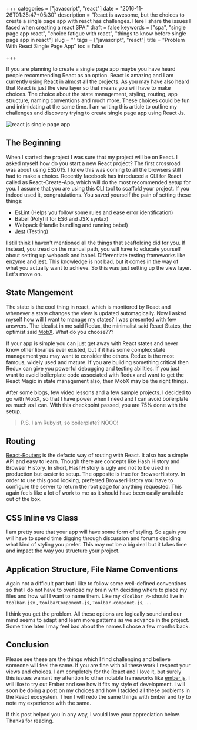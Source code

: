 +++
categories = ["javascript", "react"]
date = "2016-11-26T01:35:47+05:30"
description = "React is awesome, but the choices to create a single page app with react has challenges. Here I share the issues I faced when creating a react SPA."
draft = false
keywords = ["spa", "single page app react", "choice fatigue with react", "things to know before single page app in react"]
slug = ""
tags = ["javascript", "react"]
title = "Problem With React Single Page App"
toc = false

+++

If you are planning to create a single page app maybe you have heard people recommending React as an option. React is amazing and I am currently using React in almost all the projects. As you may have also heard that React is just the view layer so that means you will have to make choices. The choice about the state management, styling, routing,  app structure, naming conventions and much more. These choices could be fun and intimidating at the same time. I am writing this article to outline my challenges and discovery trying to create single page app using React Js.

<img src="/images/tutorial/react.png" alt="react js single page app" title="single page app issues with react"/>

## The Beginning

When I started the project I was sure that my project will be on React. I asked myself how do you start a new React project? The first crossroad was about using ES2015. I knew this was coming to all the browsers still I had to make a choice. Recently facebook has introduced a CLI for React called as React-Create-App, which will do the most recommended setup for you. I assume that you are using this CLI tool to scaffold your project. If you indeed used it, congratulations. You saved yourself the pain of setting these things:

- EsLint (Helps you follow some rules and ease error identification)
- Babel (Polyfill for ES6 and JSX syntax)
- Webpack (Handle bundling and running babel)
- [Jest](https://facebook.github.io/jest/) (Testing)

I still  think I haven't mentioned all the things that scaffolding did for you. If instead, you tread on the manual path, you will have to educate yourself about setting up webpack and babel. Differentiate testing frameworks like enzyme and jest. This knowledge is not bad, but it comes in the way of what you actually want to achieve. So this was just setting up the view layer. Let's move on.

## State Mangement

The state is the cool thing in react, which is monitored by React and whenever a state changes the view is updated automagically. Now I asked myself how will I want to manage my states? I was presented with few answers. The idealist in me said Redux, the minimalist said React States, the optimist said [MobX](https://mobxjs.github.io/mobx/). What do you choose???

If your app is simple you can just get away with React states and never know other libraries ever existed, but if it has some complex state management you may want to consider the others. Redux is the most famous, widely used and mature. If you are building something critical then Redux can give you powerful debugging and testing abilities. If you just want to avoid boilerplate code associated with Redux and want to get the React Magic in state management also, then MobX may be the right things.

After some blogs, few video lessons and a few sample projects. I decided to go with MobX, so that I have power when I need and I can avoid boilerplate as much as I can. With this checkpoint passed, you are 75% done with the setup.

> P.S. I am Rubyist, so boilerplate? NOOO!

## Routing

[React-Routers](https://github.com/ReactTraining/react-router) is the defacto way of routing with React. It also has a simple API and easy to learn. Though there are concepts like Hash History and Browser History. In short, HashHistory is ugly and not to be used in production but easier to setup. The opposite is true for BrowserHistory. In order to use this good looking, preferred BrowserHistory you have to configure the server to return the root page for anything requested. This again feels like a lot of work to me as it should have been easily available out of the box.

## CSS Inline vs Class

I am pretty sure that your app will have some form of styling. So again you will have to spend time digging through discussion and forums deciding what kind of styling you prefer. This may not be a big deal but it takes time and impact the way you structure your project.

## Application Structure, File Name Conventions

Again not a difficult part but I like to follow some well-defined conventions so that I do not have to overload my brain with deciding where to place my files and how will I want to name them. Like my `<Toolbar />` should live in `toolbar.jsx` , `toolbarComponent.js`, `Toolbar.componet.js`, ....

I think you get the problem. All these options are logically sound and our mind seems to adapt and learn more patterns as we advance in the project. Some time later I may feel bad about the names I chose a few months back.

## Conclusion

Please see these are the things which I find challenging and believe someone will feel the same. If you are fine with all these work I respect your views and choices. I am completely for the React and I love it, but surely this issues warrant my attention to other notable frameworks like [ember.js](http://emberjs.com/). I will like to try out Ember and see how it fits my style of development. I will soon be doing a post on my choices and how I tackled all these problems in the React ecosystem. Then I will redo the same things with Ember and try to note my experience with the same.

If this post helped you in any way, I would love your appreciation below. Thanks for reading.
